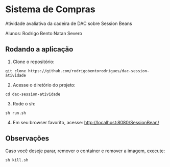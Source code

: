 # Sistema de Compras
Atividade avaliativa da cadeira de DAC sobre Session Beans

Alunos: Rodrigo Bento
	Natan Severo

Rodando a aplicação
---
1. Clone o repositório:
```
git clone https://github.com/rodrigobentorodrigues/dac-session-atividade
```
2. Acesse o diretório do projeto:
```
cd dac-session-atividade
```
3. Rode o sh:
```
sh run.sh
```
4. Em seu browser favorito, acesse:
[http://localhost:8080/SessionBean/](http://localhost:8080/SessionBean/)

Observações
---
Caso você deseje parar, remover o container e remover a imagem, execute:
```
sh kill.sh
```
